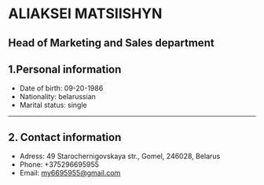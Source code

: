 
# ALIAKSEI MATSIISHYN
Head of Marketing and Sales department 
----
## 1.Personal information
* Date of birth: 09-20-1986
* Nationality: belarussian
* Marital status: single
----
## 2. Contact information
* Adress: 49 Starochernigovskaya str., Gomel, 246028, Belarus
* Phone: +375296695955
* Email: my6695955@gmail.com





